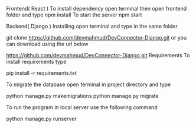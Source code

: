Frontend( React ) 
To install dependency
open terminal then open frontend folder and type
npm install
To start the server
npm start

Backend( Django )
Installing
open terminal and type in the same folder

git clone https://github.com/devmahmud/DevConnector-Django.git
or you can download using the url below

https://github.com/devmahmud/DevConnector-Django.git
Requirements
To install requirements type

pip install -r requirements.txt

To migrate the database open terminal in project directory and type

python manage.py makemigrations
python manage.py migrate

To run the program in local server use the following command

python manage.py runserver
